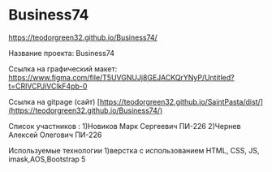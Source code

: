 # Business74
https://teodorgreen32.github.io/Business74/

Название проекта: Business74

Ссылка на графический макет: https://www.figma.com/file/T5UVGNUJj8GEJACKQrYNyP/Untitled?t=CRlVCPJiVClkF4pb-0

Ссылка на gitpage (сайт) [https://teodorgreen32.github.io/SaintPasta/dist/](https://teodorgreen32.github.io/Business74/)

Список участников : 1)Новиков Марк Сергеевич ПИ-226 2)Чернев Алексей Олегович ПИ-226

Используемые технологии 1)верстка с использованием HTML, CSS, JS, imask,AOS,Bootstrap 5

